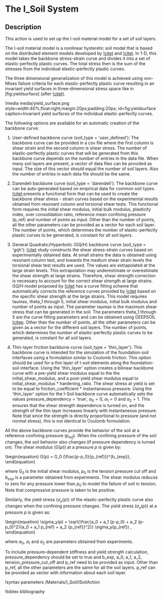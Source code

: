 # The I_Soil System

## Description

This action is used to set up the I-soil material model for a set of soil layers.

The I-soil material model is a nonlinear hysteretic soil model that is based on the distributed
element models developed by [!citet](iwan1967on) and [!citet](chiang1994anew). In 1-D, this model takes
the backbone stress-strain curve and divides it into a set of elastic-perfectly plastic curves. The
total stress then is the sum of the stresses from the individual elastic-perfectly plastic curves.

The three dimensional generalization of this model is achieved using von-Mises failure criteria for
each elastic-perfectly plastic curve resulting in an invariant yield surfaces in three-dimensional
stress space like in [fig:yieldsurface] (after [!citet](chiang1994anew)).

!media media/yield_surface.png
       style=width:40%;float:right;margin:20px;padding:20px;
       id=fig:yieldsurface
       caption=Invariant yield surfaces of the individual elastic-perfectly curves.

The following options are available for an automatic creation of the backbone curve:

1. User-defined backbone curve (soil_type = 'user_defined'): The backbone curve can be provided in a
   csv file where the first column is shear strain and the second column is shear stress. The number
   of elastic-perfectly plastic curves that will be generated from this backbone curve depends on the
   number of entries in the data file. When many soil layers are present, a vector of data files can
   be provided as input. The size of this vector should equal the number of soil layers. Also the
   number of entries in each data file should be the same.

2. Darendeli backbone curve (soil_type = 'darendeli'): The backbone curve can be auto-generated based
   on empirical data for common soil types. [!citet](darendeli2001development) presents a functional
   form that can be used to create the backbone shear stress - strain curves based on the
   experimental results obtained from resonant column and torsional shear tests. This functional form
   requires the initial shear modulus, initial bulk modulus, plasticity index, over consolidation
   ratio, reference mean confining pressure (p_ref) and number of points as input. Other than the
   number of points, all the other parameters can be provided as a vector for each soil layer. The
   number of points, which determines the number of elastic-perfectly plastic curves to be generated,
   is constant for all soil layers.

3. General Quadratic/Hyperbolic (GQ/H) backbone curve (soil_type = 'gqh'):
   [!citet](darendeli2001development) study constructs the shear stress-strain curves based on
   experimentally obtained data. At small strains the data is obtained using resonant column test,
   and towards the medium shear strain levels the torsional shear test results are used. The values
   are extrapolated at the large strain levels. This extrapolation may underestimate or overestimate
   the shear strength at large strains. Therefore, shear strength correction is necessary to account
   for the correct shear strength at large strains. GQ/H model proposed by
   [!citet](groholski2016simplified) has a curve fitting scheme that automatically corrects the
   reference curves provided by [!citet](darendeli2001development) based on the specific shear strength
   at the large strains. This model requires taumax, theta_1 through 5, initial shear modulus,
   initial bulk modulus and number of points as input. The parameter taumax is the maximum shear
   stress that can be generated in the soil. The parameters theta_1 through 5 are the curve fitting
   parameters and can be obtained using DEEPSOIL [!citep](hashash2016deepsoil). Other than the number
   of points, all the other parameters can be given as a vector for the different soil layers. The
   number of points, which determines the number of elastic-perfectly plastic curves to be generated,
   is constant for all soil layers.

4. Thin-layer friction backbone curve (soil_type = 'thin_layer'): This backbone curve is intended for
   the simulation of the foundation-soil interfaces using a formulation similar to Coulomb
   friction. This option should be used for a thin layer of I-soil elements along the foundation-soil
   interface. Using the 'thin_layer' option creates a bilinear backbone curve with a pre-yield shear
   modulus equal to the the initial_shear_modulus, and a post-yield shear modulus equal to
   initial_shear_modulus * hardening_ratio. The shear stress at yield is set to be equal to
   friction_coefficient * instantaneous pressure. Using the 'thin_layer' option for the I-Soil
   backbone curve automatically sets the values pressure_dependency = 'true', $a_0 = 0$, $a_1 = 0$
   and $a_2 = 1$. This ensures that the shear strength dependence is turned on, and the strength of
   the thin layer increases linearly with instantaneous pressure. Note that since the strength is
   directly proportional to pressure (and not normal stress), this is not identical to Coulomb
   formulation.

All the above backbone curves provide the behavior of the soil at a reference confining pressure
($p_{ref}$). When the confining pressure of the soil changes, the soil behavior also changes (if
pressure dependency is turned on). The shear modulus ($G(p)$) at a pressure $p$ is given by:

\begin{equation}
G(p) = G_0 (\frac{p-p_0}{p_{ref}})^{b_{exp}},
\end{equation}

where $G_0$ is the initial shear modulus, $p_0$ is the tension pressure cut off and $b_{exp}$ is a
parameter obtained from experiments. The shear modulus reduces to zero for any pressure lower than
$p_0$ to model the failure of soil in tension. Note that compressive pressure is taken to be
positive.

Similarly, the yield stress ($\sigma_y(p)$) of the elastic-perfectly plastic curve also changes when
the confining pressure changes. The yield stress ($\sigma_y(p)$) at a pressure $p$ is given as:

\begin{equation}
\sigma_y(p) = \sqrt{\frac{a_0 + a_1 (p-p_0) + a_2 (p-p_0)^2}{a_0 + a_1 p_{ref} + a_2 {p_{ref}}^2}} \sigma_y(p_{ref}) ,
\end{equation}

where $a_0$, $a_1$ and $a_2$ are parameters obtained from experiments.

To include pressure-dependent stiffness and yield strength calculation, pressure_dependency should be
set to true and b_exp, a_0, a_1, a_2, tension_pressure_cut_off and p_ref need to be provided as
input. Other than p_ref, all the other parameters are the same for all the soil layers. p_ref can be
provided as vector with information about each soil layer.

!syntax parameters /Materials/I_Soil/ISoilAction

!bibtex bibliography
